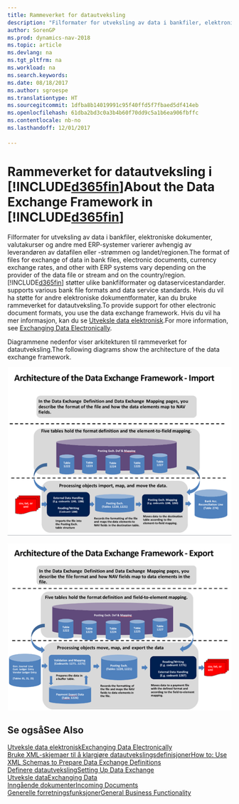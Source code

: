 ```yaml
---
title: Rammeverket for datautveksling
description: "Filformater for utveksling av data i bankfiler, elektroniske dokumenter, valutakurser og andre med ERP-systemer varierer avhengig av leverandøren av datafilen eller -strømmen og landet/regionen."
author: SorenGP
ms.prod: dynamics-nav-2018
ms.topic: article
ms.devlang: na
ms.tgt_pltfrm: na
ms.workload: na
ms.search.keywords: 
ms.date: 08/18/2017
ms.author: sgroespe
ms.translationtype: HT
ms.sourcegitcommit: 1dfba8b14019991c95f40ffd5f7fbaed5df414eb
ms.openlocfilehash: 61dba2bd3c0a3b4b60f70dd9c5a1b6ea906fbffc
ms.contentlocale: nb-no
ms.lasthandoff: 12/01/2017

---
```

# <a name="about-the-data-exchange-framework-in-included365finincludesd365finmdmd"></a><span data-ttu-id="4c399-103">Rammeverket for datautveksling i [!INCLUDE[d365fin](includes/d365fin_md.md)]</span><span class="sxs-lookup"><span data-stu-id="4c399-103">About the Data Exchange Framework in [!INCLUDE[d365fin](includes/d365fin_md.md)]</span></span>
<span data-ttu-id="4c399-104">Filformater for utveksling av data i bankfiler, elektroniske dokumenter, valutakurser og andre med ERP-systemer varierer avhengig av leverandøren av datafilen eller -strømmen og landet/regionen.</span><span class="sxs-lookup"><span data-stu-id="4c399-104">The format of files for exchange of data in bank files, electronic documents, currency exchange rates, and other with ERP systems vary depending on the provider of the data file or stream and on the country/region.</span></span> [!INCLUDE[d365fin](includes/d365fin_md.md)]<span data-ttu-id="4c399-105"> støtter ulike bankfilformater og dataservicestandarder.</span><span class="sxs-lookup"><span data-stu-id="4c399-105"> supports various bank file formats and data service standards.</span></span> <span data-ttu-id="4c399-106">Hvis du vil ha støtte for andre elektroniske dokumentformater, kan du bruke rammeverket for datautveksling.</span><span class="sxs-lookup"><span data-stu-id="4c399-106">To provide support for other electronic document formats, you use the data exchange framework.</span></span> <span data-ttu-id="4c399-107">Hvis du vil ha mer informasjon, kan du se [Utveksle data elektronisk](across-data-exchange.md).</span><span class="sxs-lookup"><span data-stu-id="4c399-107">For more information, see [Exchanging Data Electronically](across-data-exchange.md).</span></span>    

 <span data-ttu-id="4c399-108">Diagrammene nedenfor viser arkitekturen til rammeverket for datautveksling.</span><span class="sxs-lookup"><span data-stu-id="4c399-108">The following diagrams show the architecture of the data exchange framework.</span></span>  

 ![Rammeverket for datautveksling - Import](media/across-data-exchange/dataexchangeframework_import.png)  

 ![Rammeverket for datautveksling - Eksport](media/across-data-exchange/dataexchangeframework_export.png)  

## <a name="see-also"></a><span data-ttu-id="4c399-111">Se også</span><span class="sxs-lookup"><span data-stu-id="4c399-111">See Also</span></span>  
[<span data-ttu-id="4c399-112">Utveksle data elektronisk</span><span class="sxs-lookup"><span data-stu-id="4c399-112">Exchanging Data Electronically</span></span>](across-data-exchange.md)  
[<span data-ttu-id="4c399-113">Bruke XML-skjemaer til å klargjøre datautvekslingsdefinisjoner</span><span class="sxs-lookup"><span data-stu-id="4c399-113">How to: Use XML Schemas to Prepare Data Exchange Definitions</span></span>](across-how-to-use-xml-schemas-to-prepare-data-exchange-definitions.md)  
[<span data-ttu-id="4c399-114">Definere datautveksling</span><span class="sxs-lookup"><span data-stu-id="4c399-114">Setting Up Data Exchange</span></span>](across-set-up-data-exchange.md)  
[<span data-ttu-id="4c399-115">Utveksle data</span><span class="sxs-lookup"><span data-stu-id="4c399-115">Exchanging Data</span></span>](across-exchange-data.md)  
[<span data-ttu-id="4c399-116">Inngående dokumenter</span><span class="sxs-lookup"><span data-stu-id="4c399-116">Incoming Documents</span></span>](across-income-documents.md)  
[<span data-ttu-id="4c399-117">Generelle forretningsfunksjoner</span><span class="sxs-lookup"><span data-stu-id="4c399-117">General Business Functionality</span></span>](ui-across-business-areas.md)  

